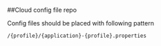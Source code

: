 ##Cloud config file repo

Config files should be placed with following pattern

``/{profile}/{application}-{profile}.properties``